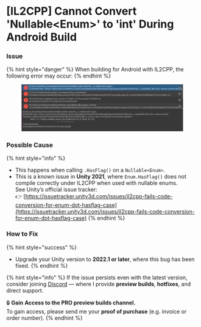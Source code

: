 # \[IL2CPP] Cannot Convert 'Nullable\<Enum>' to 'int' During Android Build

### **Issue**

{% hint style="danger" %}
When building for Android with IL2CPP, the following error may occur:
{% endhint %}

<figure><img src="../../.gitbook/assets/image (2).png" alt=""><figcaption></figcaption></figure>

### **Possible Cause**

{% hint style="info" %}
* This happens when calling `.HasFlag()` on a `Nullable<Enum>`.
* This is a known issue in **Unity 2021**, where `Enum.HasFlag()` does not compile correctly under IL2CPP when used with nullable enums.\
  See Unity’s official issue tracker:\
  👉 [https://issuetracker.unity3d.com/issues/il2cpp-fails-code-conversion-for-enum-dot-hasflag-case](https://issuetracker.unity3d.com/issues/il2cpp-fails-code-conversion-for-enum-dot-hasflag-case)
{% endhint %}

### **How to Fix**

{% hint style="success" %}
* Upgrade your Unity version to **2022.1 or later**, where this bug has been fixed.
{% endhint %}

{% hint style="info" %}
If the issue persists even with the latest version, consider joining [Discord](https://discord.gg/hgajxPpJYf) — where I provide **preview builds**, **hotfixes**, and direct support.&#x20;

🔒 **Gain** **Access to the PRO preview builds channel.**\
To gain access, please send me your **proof of purchase** (e.g. invoice or order number).
{% endhint %}
